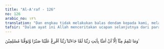```yaml
---
title: "Al-A'raf - 126"
no: 126
arabic_no: ١٢٦
translation: "Dan engkau tidak melakukan balas dendam kepada kami, melainkan karena kami beriman kepada ayat-ayat Tuhan kami ketika ayat-ayat itu datang kepada kami.” (Mereka berdoa), “Ya Tuhan kami, limpahkanlah kesabaran kepada kami dan matikanlah kami dalam keadaan muslim (berserah diri kepada-Mu).”"
tafsir: "Dalam ayat ini Allah menceritakan ucapan selanjutnya dari para pesihir kepada Firaun. Mereka menyingkapkan kejahatan Firaun terhadap mereka, yaitu bahwa Firaun ingin membalas dendam kepada mereka dengan menyiksa mereka secara kejam. Dan semuanya itu hanyalah karena mereka telah beriman kepada ayat-ayat Tuhan ketika ayat-ayat tersebut datang kepada mereka.\n\nUcapan mereka ini mengandung arti bahwa Firaun tidak akan mempengaruhi mereka, karena keimanan kepada Allah adalah suatu yang amat berharga dan sesuai dengan fitrah manusia yang asli, dan menjadi pokok bagi kebahagiaan mereka di dunia dan akhirat kelak.\n\nFiraun mencela para pesihir sebab mereka telah sujud dan beriman kepada Allah tanpa meminta izin terlebih dahulu kepada Firaun. Di samping itu, Firaun telah menuduh mereka berkomplot dengan Nabi Musa untuk merebut kekuasaan dari tangannya, dan untuk mengusir bangsa Mesir dari tanah air mereka. Akhirnya Firaun mengancam untuk memotong tangan dan kaki mereka. ditambah dengan siksaan berupa penyaliban. Semua itu pada hakikatnya merupakan kemurkaan Firaun terhadap mereka. Sesudah itu Firaun berusaha melakukan balas dendam dengan perbuatan mereka dan siapa saja yang beriman kepada Allah serta memenuhi seruan Nabi Musa. Usaha apapun yang dilakukan oleh Firaun tetap tidak mendatangkan hasil baginya. Bahkan sebaliknya, Firaun bersama para pembesarnya akan menemui nasib yang amat buruk.\n\nDalam ayat lain disebutkan firman Allah kepada Nabi Musa dan Harun sebagai berikut:\n\n\"Kamu berdua dan orang yang mengikuti kamu yang akan menang.\" (al-Qashas/28: 35)\n\nSelanjutnya Allah menceritakan tentang para pesihir tersebut, bahwa setelah mereka memberikan jawaban yang tegas seperti di atas, mereka lalu berdoa kehadirat Allah, semoga mereka diberi kesabaran, dan apabila Allah mewafatkan mereka hendaklah dalam keadaan berserah diri kepada-Nya. Doa mereka kepada Allah agar diberi kesabaran menunjukkan betapa pentingnya kesabaran dalam setiap perjuangan, terutama perjuangan melawan kezaliman.\n\nKesabaran tidak hanya berarti kemampuan menahan diri mereka dari kemarahan, akan tetapi juga berarti mawas diri, mengendalikan hawa nafsu, serta tangguh menghadapi segala rintangan dan penderitaan.\n\nOrang yang sabar, tidak akan membalas dendam, walaupun ia mampu untuk melakukannya. Orang yang sabar senantiasa dapat memelihara pertimbangan akal yang sehat, sehingga ia tidak akan terjerumus ke dalam tindakan-tindakan yang dapat merugikan dirinya dan perjuangan umatnya.\n\nJalan untuk mencapai kesabaran ialah iman yang kokoh kepada Allah dan hari akhirat. Hal ini telah dibuktikan oleh kenyataan sejarah umat manusia, yaitu bahwa umat yang kuat imannya adalah merupakan umat yang paling sabar dan tangguh dalam perjuangan dan mempunyai keberanian yang tinggi. Karena kesabaran serta keberanian itu, timbullah ide dan usaha-usaha pada sementara pimpinan angkatan perang pada beberapa negara, untuk menggalakkan pendidikan agama dan binaan rohani bagi para prajurit dan perwira angkatan perang, agar mereka memiliki iman yang kokoh yang akan membuahkan sifat kesabaran dan keberanian.\n\nDalam pada itu, Allah berulang kali dalam firman-Nya menjanjikan pertolongan-Nya bagi orang-orang yang sabar, dan ia memberikan petunjuk agar manusia senantiasa bersabar dan menganjurkan orang lain untuk bersabar. Allah berfirman:\n\n(Yaitu) orang-orang yang sabar dan hanya kepada Tuhan mereka bertawakal. (an-Nahl/16: 42)\n\nFirman-Nya lagi:\n\nKecuali orang-orang yang beriman dan mengerjakan kebajikan serta saling menasihati untuk kebenaran, dan menasihati untuk kesabaran. (al-Ashr/103: 3)\n\nAjaran tentang kesabaran ini sangat dipentingkan agama Islam, sehingga dalam Al-Quran terdapat sekitar 100 kali disebutkan, baik berupa perintah tentang bersabar, maupun berupa pujian bagi orang-orang yang bersabar, ataupun janji kemenangan, keberuntungan dan pertolongan Allah bagi orang-orang yang bersabar. Dan seringkali kata-kata sabar itu digandengkan dengan kata-kata iman, takwa, tawakal, kebenaran, perjuangan, kekuatan tekad dan sebagainya.\n\nDalam hadis-hadis Rasulullah pun banyak terdapat ajaran tentang kesabaran. Mengenai hubungan antara kesabaran dan keberanian beliau bersabda:\n\n\"Orang yang kuat bukanlah orang yang dapat membanting orang, tetapi orang kuat adalah orang yang sanggup menguasai dirinya ketika dia sedang marah\". (Riwayat Imam al-Bukhari, dari Abu Hurairah ra)\n\nOrang yang sabar senantiasa tenang dan mempunyai pikiran terang, sehingga segala ucapan dan tindak tanduknya dapat dikendalikan dengan baik. Pendiriannya tidak tergoyahkan oleh ancaman dan bujukan bagaimana pun juga. Oleh sebab itu, dalam suatu hadis yang lain Rasulullah saw bersabda\n\n\"Kesabaran itu adalah sinar yang terang.\" (Riwayat Muslim, at-Tirmidzi, dan lain-lain) \n\nSebaliknya orang yang tidak sabar tentu akan kehilangan akal sehat, serta mudah dipengaruhi setan, sehingga ucapan dan tindakannya tidak dapat dikendalikannya. Hal ini akan membawa kepada akibat yang jelek dan akan menimbulkan kerugian dan penyesalan. Oleh sebab itu Rasulullah saw memperingatkan dengan sabdanya : \n\n\"Sifat tergesa-gesa itu perbuatan setan.\" (Riwayat at-Tirmidzi)\n\nKarena pentingnya sifat kesabaran itu, maka tidaklah mengherankan mengapa orang-orang yang telah beriman kepada Nabi Musa as dalam kisah tersebut memohon kepada Allah agar dilimpahi kesabaran yang banyak, sehingga iman mereka tidak akan digoyahkan oleh ancaman Firaun dan pembesar-pembesarnya."
---
```

وَمَا تَنْقِمُ مِنَّآ اِلَّآ اَنْ اٰمَنَّا بِاٰيٰتِ رَبِّنَا لَمَّا جَاۤءَتْنَا ۗرَبَّنَآ اَفْرِغْ عَلَيْنَا صَبْرًا وَّتَوَفَّنَا مُسْلِمِيْنَ ࣖ 